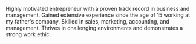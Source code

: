 Highly motivated entrepreneur with a proven track record in business and management.
Gained extensive experience since the age of 15 working at my father's company.
Skilled in sales, marketing, accounting, and management.
Thrives in challenging environments and demonstrates a strong work ethic.



<!---
mohammedalkhorayef/mohammedalkhorayef is a ✨ special ✨ repository because its `README.md` (this file) appears on your GitHub profile.
You can click the Preview link to take a look at your changes.
--->

